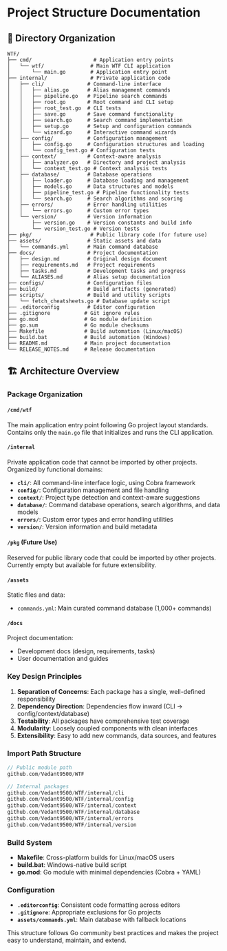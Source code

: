 # Project Structure Documentation

## 📁 Directory Organization

```
WTF/
├── cmd/                    # Application entry points
│   └── wtf/               # Main WTF CLI application
│       └── main.go        # Application entry point
├── internal/              # Private application code
│   ├── cli/              # Command-line interface
│   │   ├── alias.go      # Alias management commands
│   │   ├── pipeline.go   # Pipeline search commands
│   │   ├── root.go       # Root command and CLI setup
│   │   ├── root_test.go  # CLI tests
│   │   ├── save.go       # Save command functionality
│   │   ├── search.go     # Search command implementation
│   │   ├── setup.go      # Setup and configuration commands
│   │   └── wizard.go     # Interactive command wizards
│   ├── config/           # Configuration management
│   │   ├── config.go     # Configuration structures and loading
│   │   └── config_test.go # Configuration tests
│   ├── context/          # Context-aware analysis
│   │   ├── analyzer.go   # Directory and project analysis
│   │   └── context_test.go # Context analysis tests
│   ├── database/         # Database operations
│   │   ├── loader.go     # Database loading and management
│   │   ├── models.go     # Data structures and models
│   │   ├── pipeline_test.go # Pipeline functionality tests
│   │   └── search.go     # Search algorithms and scoring
│   ├── errors/           # Error handling utilities
│   │   └── errors.go     # Custom error types
│   └── version/          # Version information
│       ├── version.go    # Version constants and build info
│       └── version_test.go # Version tests
├── pkg/                   # Public library code (for future use)
├── assets/               # Static assets and data
│   └── commands.yml      # Main command database
├── docs/                 # Project documentation
│   ├── design.md         # Original design document
│   ├── requirements.md   # Project requirements
│   ├── tasks.md          # Development tasks and progress
│   └── ALIASES.md        # Alias setup documentation
├── configs/              # Configuration files
├── build/                # Build artifacts (generated)
├── scripts/              # Build and utility scripts
│   └── fetch_cheatsheets.go # Database update script
├── .editorconfig         # Editor configuration
├── .gitignore           # Git ignore rules
├── go.mod               # Go module definition
├── go.sum               # Go module checksums
├── Makefile             # Build automation (Linux/macOS)
├── build.bat            # Build automation (Windows)
├── README.md            # Main project documentation
└── RELEASE_NOTES.md     # Release documentation
```

## 🏗️ Architecture Overview

### Package Organization

#### `/cmd/wtf`
The main application entry point following Go project layout standards. Contains only the `main.go` file that initializes and runs the CLI application.

#### `/internal`
Private application code that cannot be imported by other projects. Organized by functional domains:

- **`cli/`**: All command-line interface logic, using Cobra framework
- **`config/`**: Configuration management and file handling  
- **`context/`**: Project type detection and context-aware suggestions
- **`database/`**: Command database operations, search algorithms, and data models
- **`errors/`**: Custom error types and error handling utilities
- **`version/`**: Version information and build metadata

#### `/pkg` (Future Use)
Reserved for public library code that could be imported by other projects. Currently empty but available for future extensibility.

#### `/assets`
Static files and data:
- `commands.yml`: Main curated command database (1,000+ commands)

#### `/docs`
Project documentation:
- Development docs (design, requirements, tasks)
- User documentation and guides

### Key Design Principles

1. **Separation of Concerns**: Each package has a single, well-defined responsibility
2. **Dependency Direction**: Dependencies flow inward (CLI → config/context/database)
3. **Testability**: All packages have comprehensive test coverage
4. **Modularity**: Loosely coupled components with clean interfaces
5. **Extensibility**: Easy to add new commands, data sources, and features

### Import Path Structure

```go
// Public module path
github.com/Vedant9500/WTF

// Internal packages  
github.com/Vedant9500/WTF/internal/cli
github.com/Vedant9500/WTF/internal/config
github.com/Vedant9500/WTF/internal/context
github.com/Vedant9500/WTF/internal/database
github.com/Vedant9500/WTF/internal/errors
github.com/Vedant9500/WTF/internal/version
```

### Build System

- **Makefile**: Cross-platform builds for Linux/macOS users
- **build.bat**: Windows-native build script
- **go.mod**: Go module with minimal dependencies (Cobra + YAML)

### Configuration

- **`.editorconfig`**: Consistent code formatting across editors
- **`.gitignore`**: Appropriate exclusions for Go projects
- **`assets/commands.yml`**: Main database with fallback locations

This structure follows Go community best practices and makes the project easy to understand, maintain, and extend.
